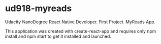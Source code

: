 # ud918-myreads
Udacity NanoDegree React Native Developer. First Project. MyReads App.


This application was created with create-react-app and requires only npm install and npm start to get it installed and launched.